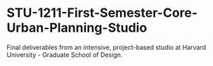 # STU-1211-First-Semester-Core-Urban-Planning-Studio
Final deliverables from an intensive, project-based studio at Harvard University - Graduate School of Design. 
